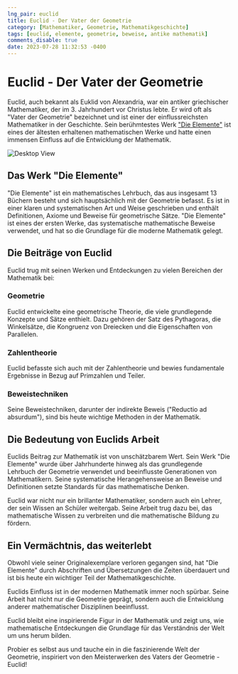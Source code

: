 ```yaml
---
lng_pair: euclid
title: Euclid - Der Vater der Geometrie
category: [Mathematiker, Geometrie, Mathematikgeschichte]
tags: [euclid, elemente, geometrie, beweise, antike mathematik]
comments_disable: true
date: 2023-07-28 11:32:53 -0400
---
```


# Euclid - Der Vater der Geometrie
Euclid, auch bekannt als Euklid von Alexandria, war ein antiker griechischer Mathematiker, der im 3. Jahrhundert vor Christus lebte. Er wird oft als "Vater der Geometrie" bezeichnet und ist einer der einflussreichsten Mathematiker in der Geschichte. Sein berühmtestes Werk ["Die Elemente"](#das-werk-die-elemente) ist eines der ältesten erhaltenen mathematischen Werke und hatte einen immensen Einfluss auf die Entwicklung der Mathematik.

![Desktop View](/assets/images/portrait/euclid.jpg)

## Das Werk "Die Elemente"
"Die Elemente" ist ein mathematisches Lehrbuch, das aus insgesamt 13 Büchern besteht und sich hauptsächlich mit der Geometrie befasst. Es ist in einer klaren und systematischen Art und Weise geschrieben und enthält Definitionen, Axiome und Beweise für geometrische Sätze. "Die Elemente" ist eines der ersten Werke, das systematische mathematische Beweise verwendet, und hat so die Grundlage für die moderne Mathematik gelegt.

## Die Beiträge von Euclid
Euclid trug mit seinen Werken und Entdeckungen zu vielen Bereichen der Mathematik bei:

### Geometrie
Euclid entwickelte eine geometrische Theorie, die viele grundlegende Konzepte und Sätze enthielt. Dazu gehören der Satz des Pythagoras, die Winkelsätze, die Kongruenz von Dreiecken und die Eigenschaften von Parallelen.

### Zahlentheorie
Euclid befasste sich auch mit der Zahlentheorie und bewies fundamentale Ergebnisse in Bezug auf Primzahlen und Teiler.

### Beweistechniken
Seine Beweistechniken, darunter der indirekte Beweis ("Reductio ad absurdum"), sind bis heute wichtige Methoden in der Mathematik.

## Die Bedeutung von Euclids Arbeit
Euclids Beitrag zur Mathematik ist von unschätzbarem Wert. Sein Werk "Die Elemente" wurde über Jahrhunderte hinweg als das grundlegende Lehrbuch der Geometrie verwendet und beeinflusste Generationen von Mathematikern. Seine systematische Herangehensweise an Beweise und Definitionen setzte Standards für das mathematische Denken.

Euclid war nicht nur ein brillanter Mathematiker, sondern auch ein Lehrer, der sein Wissen an Schüler weitergab. Seine Arbeit trug dazu bei, das mathematische Wissen zu verbreiten und die mathematische Bildung zu fördern.

## Ein Vermächtnis, das weiterlebt
Obwohl viele seiner Originalexemplare verloren gegangen sind, hat "Die Elemente" durch Abschriften und Übersetzungen die Zeiten überdauert und ist bis heute ein wichtiger Teil der Mathematikgeschichte.

Euclids Einfluss ist in der modernen Mathematik immer noch spürbar. Seine Arbeit hat nicht nur die Geometrie geprägt, sondern auch die Entwicklung anderer mathematischer Disziplinen beeinflusst.

Euclid bleibt eine inspirierende Figur in der Mathematik und zeigt uns, wie mathematische Entdeckungen die Grundlage für das Verständnis der Welt um uns herum bilden.

Probier es selbst aus und tauche ein in die faszinierende Welt der Geometrie, inspiriert von den Meisterwerken des Vaters der Geometrie - Euclid!